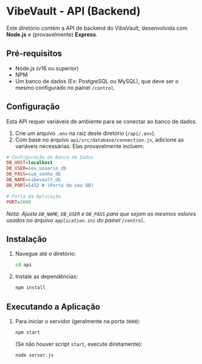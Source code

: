 # VibeVault - API (Backend)

Este diretório contém a API de backend do VibeVault, desenvolvida com **Node.js** e (provavelmente) **Express**.

## Pré-requisitos

- Node.js (v16 ou superior)
- NPM
- Um banco de dados (Ex: PostgreSQL ou MySQL), que deve ser o mesmo configurado no painel `/control`.

## Configuração

Esta API requer variáveis de ambiente para se conectar ao banco de dados.

1.  Crie um arquivo `.env` na raiz deste diretório (`/api/.env`).
2.  Com base no arquivo `api/src/database/connection.js`, adicione as variáveis necessárias. Elas provavelmente incluem:

```ini
# Configuração do Banco de Dados
DB_HOST=localhost
DB_USER=seu_usuario_db
DB_PASS=sua_senha_db
DB_NAME=vibevault_db
DB_PORT=5432 # (Porta do seu DB)

# Porta da Aplicação
PORT=3000
```

_Nota: Ajuste `DB_NAME`, `DB_USER` e `DB_PASS` para que sejam os mesmos valores usados no arquivo `application.ini` do painel `/control`._

## Instalação

1.  Navegue até o diretório:
    ```bash
    cd api
    ```
2.  Instale as dependências:
    ```bash
    npm install
    ```

## Executando a Aplicação

1.  Para iniciar o servidor (geralmente na porta `3000`):
    ```bash
    npm start
    ```
    (Se não houver script `start`, execute diretamente):
    ```bash
    node server.js
    ```
